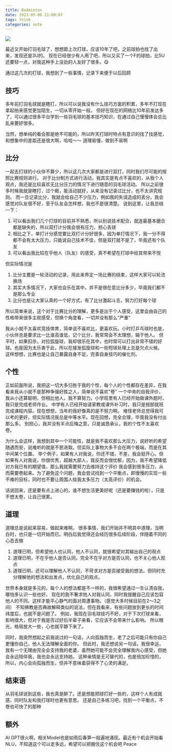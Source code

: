 ```yaml
---
title: Badminton
date: 2023-05-06 21:09:07
tags: think
categories: note
---
```

![](https://images.pexels.com/photos/7438732/pexels-photo-7438732.jpeg?cs=srgb&dl=pexels-saifcom-7438732.jpg&fm=jpg&w=1280&h=853)

最近又开始打羽毛球了，想想距上次打球，应该10年了吧，之前球拍也找了出来，发现还是3U的。
现在已经很少有人用了吧，所以又买了一个F的球拍，比5U还要轻一点，对我这种手上没劲的人友好了很多。😋

通过这几次的打球，我想到了一些事情，记录下来便于以后回顾
<!-- more -->

## 技巧
多年前打羽毛球就是瞎打，所以可以说我没有什么技巧方面的积累，多年不打现在拿起拍来感觉更加陌生，一切从零开始一般。
但好在现在的网络比10年前发达多了，可以通过很多平台学到一些羽毛球的基本技巧知识，在通过自己慢慢体会总比乱来要好很多。

当然，想单纯的看会那是绝不可能的，所以昨天打球时特点有意识的找了找感觉，和想象中的差距还是很大啊，哈哈～～
道理易懂，做到不易啊

## 比分
一起去打球的小伙伴不算少，所以这几次大家都是进行双打，同时我们尽可能的按照比赛规则进行。
对于比分制方式进行活动，我其实是有点不喜欢的，从我个人观点，我还是比较喜欢无比分压力的情况下进行随意的羽毛球活动。
所以之前很多时候我就是瞎打，过个瘾，能活动就好，从来没有记录过比分，也不太讲究规则。
而一旦记录比分，我就会给自己不少压力，例如我的失误造成的丢分，我会感觉对队友很不好，至于队友会怎样想，我也不是很清楚。
说到这里，让我总结一下：
1. 可以看出我们几个打球的目前并不熟悉，所以别说技术配合，就连最基本磨合都是缺失的，所以双打计分我会很有压力，担心丢球
2. 相比之下，单打计分感觉要比双打计分好很多，因为单打情况下，我一分不得都不会有太大压力，只能说自己技术不佳，但是双打就不是了，毕竟还有个队友
3. 可以看出我比较在乎他人（队友）的感受，真不希望在打球中给其带来不悦

但实际情况是
1. 比分主要是一轮活动的记录，用此来界定一场比赛的结束，这样大家可以轮流换场
2. 其实大多情况下，大家也会乐在其中，并不是很在意比分多少，毕竟我们都不是那么专业
3. 比分也是让大家认真的一个好方式，有了比分激起斗志，努力打好每个球

所以简单来说，这个对于比赛比分的理解，更多是出于个人感受，这里会由自己的性格带来很多主观感受，但换个角度看，一切并没有那么"严重"

我从小就不太喜欢竞技体育，简单说不喜欢比，更喜欢玩。小时打乒乓球时也是，小伙伴总是要求比一比谁高谁低，记个比分，我常常会不太理想，输于他人。
但平时，如果扣杀，对拉弧旋球，我却很乐在其中，也时常可以打出非常不错的好球。也是因为太乐衷于此，所以在接发弧旋球和一些短球处理上总是欠点火候。
这样想想，比赛也是让自己暴露自身不足，完善自身技巧的催化剂。

## 个性
正如前面所说，我把这一切大多归咎于我的个性，每个人的个性都存在差异，在我看来我从小就不是那种争强好胜之人，简单说不喜欢"卷"
一个中肯的自我评价，我从小还算聪明，但相比他人，我不算努力。小学班里有人已经开始做课外题时，我只是完成老师作业。
中学有人已经开始请家教或课外补习时，我只是按部就班完成课程内容。现在想想，当年的我好像真的是不努力啊。
难怪老师总觉得我可以考的更好，但实际情况我总是中等水平。现在回想，完全合理，毕竟我没有付出那么多。
别担心，我并没有半点后悔之意，只是诚恳承认，我的个性不太喜欢卷。

为什么会这样，我想到其中一个可能性，就是我不喜欢那么大压力，说好听的希望随遇而安，说难听的就是不思进取。但实际上事物大多不会在两个极端，而是在其中间某个位置。
举个例子，如果有人对我说，你还不错，不差，我会挺开心。但如果有人对我说，你很优秀，超越大部人，我反而会很忧郁，因为，我不希望降低对方我已有的期望值，那么我就需要努力去维持这个评价
我会感到很多压力，从而需要卷起来。为了避免这个问题，我会尝试找到一个平衡点，即慢慢的实现一些不难的目标，同时也不要让周围人给我太多压力（太高评价）的机会。

话说回来，还是要有点上进心的，谁不想生活更美好呢（还是要赚钱的啦），只是不想太卷，让自己很累。

## 道理
道理总是说起来容易，做起来难啊。
很多事情，我们开始并不明其中道理，当明白时，也只是一切开始而已。明白后我觉得还会经历很多后续阶段，伴随着不同的心态去做
1. 道理已明，但希望他人也认同，他人不认同，就很希望对其输出自己的观点
2. 道理已明，不在乎他人是否认同，完全不在乎对方是否认同，也不关心他人观点
3. 道理已明，还可以理解他人不认同，不苛求对方是否接受我的想法，但同时充分理解他的想法和出发点，优化自己的观点。

世界本身就是多元的，每个人的想法都是不一样的，我很希望通过一生认清自我，哪怕多认识一些也好。
现在的我不奢求他人对我认同，同时我提醒自己应该包容他人的不同。这样才能平心静气的面对周遭事物。（感觉大多时候目前在2～3之间）
不知佛教是否典故解释类似的说法，但在我看来，有些问题放到更长的时间纬度后，也就不是问题了。
例如，我现在羽毛球技巧不好，对于下次打球来看，影响很大，但对于我是否过好后半辈子来看，它应该不会带来什么影响。
所以眼光，格局放大一些，心也就平静下来了。

同时，我突然想起之前我说过的一句话，人向孤独而生，老了之后可能只有你自己更懂你自己，他人无法理解全面的你。
但此时，我还想说另一句话，我很幸运，我有一个无理由完全会支持我的老婆，虽然她可能不会完全理解我内心感受，但她会永远陪伴我，我也会永远支持她。
这种亲情是无可替代的，也是倍加珍惜的，所以，内心会向孤独而生，但并不意味着获得不了心灵的满足。

## 结束语
从羽毛球说到这些，我也真是醉了。还是想能把球打好一些的，这样个人有成就感，同时队友和我打球时也更有意思。
还是自己多练习吧，找到一个平衡点，不卷也可快了的那种

## 额外
AI GPT很火啊，相关Model也是如雨后春笋一般遍地涌现。最近有个机会开始看NLU，不知道这个可以走多远，希望可以把握住这个机会吧
Peace